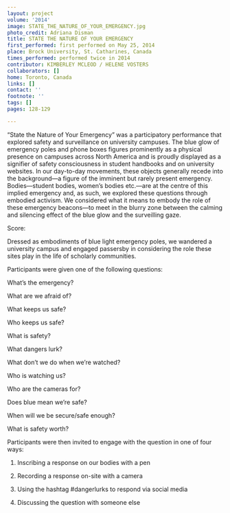 ```yaml
---
layout: project
volume: '2014'
image: STATE_THE_NATURE_OF_YOUR_EMERGENCY.jpg
photo_credit: Adriana Disman
title: STATE THE NATURE OF YOUR EMERGENCY
first_performed: first performed on May 25, 2014
place: Brock University, St. Catharines, Canada
times_performed: performed twice in 2014
contributor: KIMBERLEY MCLEOD / HELENE VOSTERS
collaborators: []
home: Toronto, Canada
links: []
contact: ''
footnote: ''
tags: []
pages: 128-129

---
```


“State the Nature of Your Emergency” was a participatory performance that explored safety and surveillance on university campuses. The blue glow of emergency poles and phone boxes figures prominently as a physical presence on campuses across North America and is proudly displayed as a signifier of safety consciousness in student handbooks and on university websites. In our day-to-day movements, these objects generally recede into the background—a figure of the imminent but rarely present emergency. Bodies—student bodies, women’s bodies etc.—are at the centre of this implied emergency and, as such, we explored these questions through embodied activism. We considered what it means to embody the role of these emergency beacons—to meet in the blurry zone between the calming and silencing effect of the blue glow and the surveilling gaze.

Score:

Dressed as embodiments of blue light emergency poles, we wandered a university campus and engaged passersby in considering the role these sites play in the life of scholarly communities.

Participants were given one of the following questions:

What’s the emergency?

What are we afraid of?

What keeps us safe?

Who keeps us safe?

What is safety?

What dangers lurk?

What don’t we do when we’re watched?

Who is watching us?

Who are the cameras for?

Does blue mean we’re safe?

When will we be secure/safe enough?

What is safety worth?

Participants were then invited to engage with the question in one of four ways:

1) Inscribing a response on our bodies with a pen

2) Recording a response on-site with a camera

3) Using the hashtag #dangerlurks to respond via social media

4) Discussing the question with someone else
